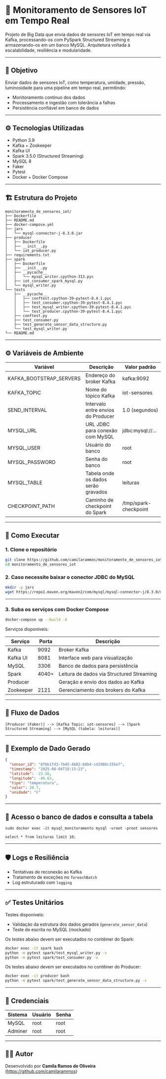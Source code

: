 # 📡 Monitoramento de Sensores IoT em Tempo Real

Projeto de Big Data que envia dados de sensores IoT em tempo real via Kafka, processando-os com PySpark Structured Streaming e armazenando-os em um banco MySQL. Arquitetura voltada à escalabilidade, resiliência e modularidade.

---

## 🧠 Objetivo

Enviar dados de sensores IoT, como temperatura, umidade, pressão, luminosidade para uma pipeline em tempo real, permitindo:

- Monitoramento contínuo dos dados
- Processamento e ingestão com tolerância a falhas
- Persistência confiável em banco de dados

---

## ⚙️ Tecnologias Utilizadas

- Python 3.9
- Kafka + Zookeeper
- Kafka UI
- Spark 3.5.0 (Structured Streaming)
- MySQL 8
- Faker
- Pytest
- Docker + Docker Compose

---

## 🏗️ Estrutura do Projeto

```
monitoramento_de_sensores_iot/
├── Dockerfile
├── README.md
├── docker-compose.yml
├── jars
│   └── mysql-connector-j-8.3.0.jar
├── producer
│   ├── Dockerfile
│   ├── __init__.py
│   └── iot_producer.py
├── requirements.txt
├── spark
│   ├── Dockerfile
│   ├── __init__.py
│   ├── __pycache__
│   │   └── mysql_writer.cpython-313.pyc
│   ├── iot_consumer_spark_mysql.py
│   └── mysql_writer.py
└── tests
    ├── __pycache__
    │   ├── conftest.cpython-39-pytest-8.4.1.pyc
    │   ├── test_consumer.cpython-39-pytest-8.4.1.pyc
    │   ├── test_mysql_writer.cpython-39-pytest-8.4.1.pyc
    │   └── test_producer.cpython-39-pytest-8.4.1.pyc
    ├── conftest.py
    ├── test_consumer.py
    ├── test_generate_sensor_data_structure.py
    └── test_mysql_writer.py
└── README.md
```
---

## ⚙️ Variáveis de Ambiente

| Variável                | Descrição                            | Valor padrão      |
|-------------------------|----------------------------------------|-------------------|
| KAFKA_BOOTSTRAP_SERVERS | Endereço do broker Kafka              | kafka:9092        |
| KAFKA_TOPIC             | Nome do tópico Kafka                  | iot-sensores      |
| SEND_INTERVAL           | Intervalo entre envios do Producer    | 1.0 (segundos)    |
| MYSQL_URL               | URL JDBC para conexão com MySQL       | jdbc:mysql://...  |
| MYSQL_USER              | Usuário do banco                      | root              |
| MYSQL_PASSWORD          | Senha do banco                        | root              |
| MYSQL_TABLE             | Tabela onde os dados serão gravados   | leituras          |
| CHECKPOINT_PATH         | Caminho de checkpoint do Spark        | /tmp/spark-checkpoint |

---

## 🚀 Como Executar

### 1. Clone o repositório

```bash
git clone https://github.com/camilarammos/monitoramento_de_sensores_iot.git
cd monitoramento_de_sensores_iot
```

### 2. Caso necessite baixar o conector JDBC do MySQL

```bash
mkdir -p jars
wget https://repo1.maven.org/maven2/com/mysql/mysql-connector-j/8.3.0/mysql-connector-j-8.3.0.jar -P jars/
```

---

### 3. Suba os serviços com Docker Compose

```bash
docker-compose up --build -d
```

Serviços disponíveis:

| Serviço     | Porta | Descrição                            |
|-------------|-------|--------------------------------------|
| Kafka       | 9092  | Broker Kafka                         |
| Kafka UI    | 8081  | Interface web para visualização      |
| MySQL       | 3306  | Banco de dados para persistência     |
| Spark       | 4040+ | Leitura de dados via Structured Streaming |
| Producer    |       | Geração e envio dos dados ao Kafka   |
| Zookeeper   | 2121  | Gerenciamento dos brokers do Kafka   |							 |

---

## 🔄 Fluxo de Dados

```text
[Producer (Faker)] --> [Kafka Topic: iot-sensores] --> [Spark Structured Streaming] --> [MySQL (tabela: leituras)]
```

---

## 📜 Exemplo de Dado Gerado

```json
{
  "sensor_id": "8fbb1fd3-7b45-4b02-b8b4-cd2906c155e7",
  "timestamp": "2025-08-04T18:15:23",
  "latitude": -23.56,
  "longitude": -46.63,
  "tipo": "temperatura",
  "valor": 28.7,
  "unidade": "C"
}
```
---

## 📜 Acesso o banco de dados e consulta a tabela

```
sudo docker exec -it mysql_monitoramento mysql -uroot -proot sensores
```

```
select * from leituras limit 10;
```
---

## 🛡️ Logs e Resiliência

- Tentativas de reconexão ao Kafka
- Tratamento de exceções no `foreachBatch`
- Log estruturado com `logging`

---

## ✅ Testes Unitários

Testes disponíveis:

- Validação da estrutura dos dados gerados (`generate_sensor_data`)
- Teste de escrita no MySQL (mockado)

Os testes abaixo devem ser executados no contêiner do Spark:

```bash
docker exec -it spark bash
python -m pytest spark/test_mysql_writer.py -v
python -m pytest spark/test_consumer.py -v
```

Os testes abaixo devem ser executados no contêiner do Producer:
```bash
docker exec -it producer bash
python -m pytest spark/test_generate_sensor_data_structure.py -v
```

---

## 🔐 Credenciais

| Sistema | Usuário | Senha     |
|---------|--------|-----------|
| MySQL   | root   | root      |
| Adminer | root   | root      |

---

## 🧑‍💻 Autor

Desenvolvido por **Camila Ramos de Oliveira** (https://github.com/camilarammos)

